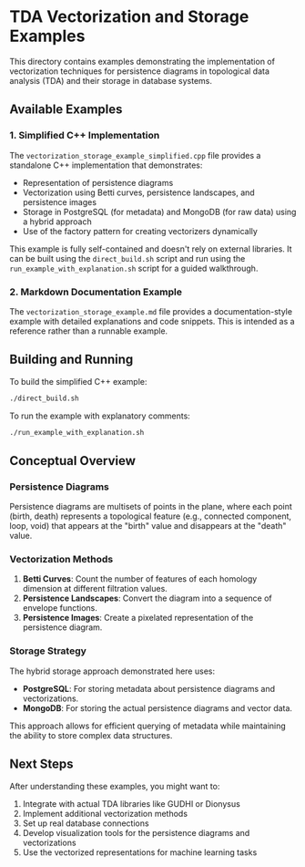 # TDA Vectorization and Storage Examples

This directory contains examples demonstrating the implementation of vectorization techniques for persistence diagrams in topological data analysis (TDA) and their storage in database systems.

## Available Examples

### 1. Simplified C++ Implementation

The `vectorization_storage_example_simplified.cpp` file provides a standalone C++ implementation that demonstrates:

- Representation of persistence diagrams
- Vectorization using Betti curves, persistence landscapes, and persistence images
- Storage in PostgreSQL (for metadata) and MongoDB (for raw data) using a hybrid approach
- Use of the factory pattern for creating vectorizers dynamically

This example is fully self-contained and doesn't rely on external libraries. It can be built using the `direct_build.sh` script and run using the `run_example_with_explanation.sh` script for a guided walkthrough.

### 2. Markdown Documentation Example

The `vectorization_storage_example.md` file provides a documentation-style example with detailed explanations and code snippets. This is intended as a reference rather than a runnable example.

## Building and Running

To build the simplified C++ example:

```bash
./direct_build.sh
```

To run the example with explanatory comments:

```bash
./run_example_with_explanation.sh
```

## Conceptual Overview

### Persistence Diagrams

Persistence diagrams are multisets of points in the plane, where each point (birth, death) represents a topological feature (e.g., connected component, loop, void) that appears at the "birth" value and disappears at the "death" value.

### Vectorization Methods

1. **Betti Curves**: Count the number of features of each homology dimension at different filtration values.
2. **Persistence Landscapes**: Convert the diagram into a sequence of envelope functions.
3. **Persistence Images**: Create a pixelated representation of the persistence diagram.

### Storage Strategy

The hybrid storage approach demonstrated here uses:

- **PostgreSQL**: For storing metadata about persistence diagrams and vectorizations.
- **MongoDB**: For storing the actual persistence diagrams and vector data.

This approach allows for efficient querying of metadata while maintaining the ability to store complex data structures.

## Next Steps

After understanding these examples, you might want to:

1. Integrate with actual TDA libraries like GUDHI or Dionysus
2. Implement additional vectorization methods
3. Set up real database connections
4. Develop visualization tools for the persistence diagrams and vectorizations
5. Use the vectorized representations for machine learning tasks
